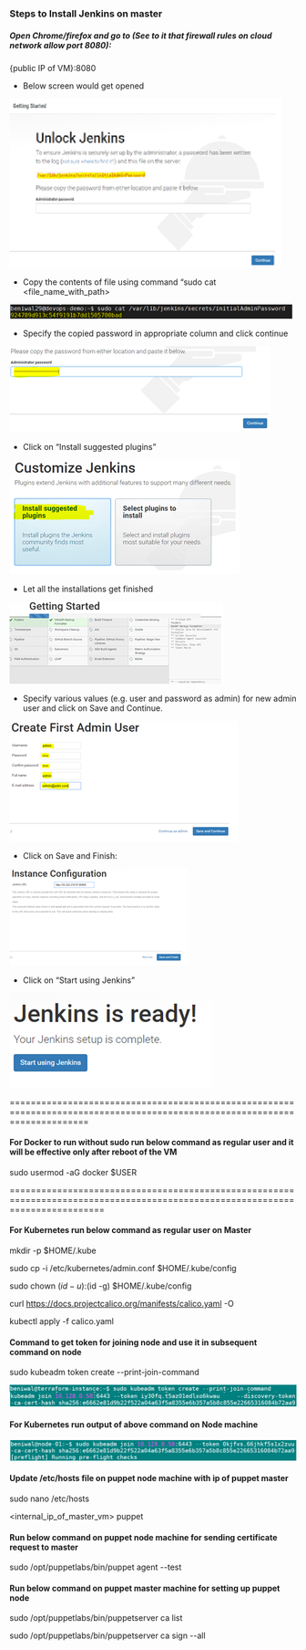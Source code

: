 ### Steps to Install Jenkins on master

#####	Open Chrome/firefox and go to (See to it that firewall rules on cloud  network allow port 8080):

{public IP of VM}:8080

* Below screen would get opened

![Unlock Jenkins](images/UnlockJenkins.png)

*	Copy the contents of file using command “sudo cat <file_name_with_path> 

![Initial Password](images/initialPassword.png)

*	Specify the copied password in appropriate column and click continue

![Specify Password](images/CopyPassword.png)
 
*	Click on “Install suggested plugins”

![Install Plugins](images/InstallPlugins.png)

*	Let all the installations get finished

![Install Plugins](images/PluginsInstall.png)

*	Specify various values (e.g. user and password as admin) for new admin user and click on Save and Continue. 

![Admin User](images/AdminUser.png)

*	Click on Save and Finish:

![Admin User](images/SaveFinish.png)

*	Click on “Start using Jenkins”

![Start Jenkins](images/JenkinsReady.png)

===========================================================================================================================

#### For Docker to run without sudo run below command as regular user and it will be effective only after reboot of the VM

sudo usermod -aG docker $USER

==============================================================================================================================

#### For Kubernetes run below command as regular user on Master

  mkdir -p $HOME/.kube
  
  sudo cp -i /etc/kubernetes/admin.conf $HOME/.kube/config
  
  sudo chown $(id -u):$(id -g) $HOME/.kube/config

  curl https://docs.projectcalico.org/manifests/calico.yaml -O
  
  kubectl apply -f calico.yaml
  
#### Command to get token for joining node and use it in subsequent command on node
  
  sudo kubeadm token create --print-join-command
  
  ![Kubernetes Join](images/KubeToken.png)
  
#### For Kubernetes run output of above command on Node machine

  ![Kubernetes Join](images/KubernetesJoin.PNG)

#### Update /etc/hosts file on puppet node machine with ip of puppet master

  sudo nano /etc/hosts

  <internal_ip_of_master_vm> puppet

#### Run below command on puppet node machine for sending certificate request to master

  sudo /opt/puppetlabs/bin/puppet agent --test
  
#### Run below command on puppet master machine for setting up puppet node

  sudo /opt/puppetlabs/bin/puppetserver ca list
  
  sudo /opt/puppetlabs/bin/puppetserver ca sign --all

